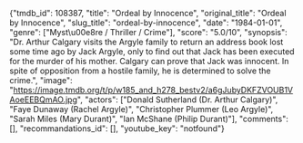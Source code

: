 {"tmdb_id": 108387, "title": "Ordeal by Innocence", "original_title": "Ordeal by Innocence", "slug_title": "ordeal-by-innocence", "date": "1984-01-01", "genre": ["Myst\u00e8re / Thriller / Crime"], "score": "5.0/10", "synopsis": "Dr. Arthur Calgary visits the Argyle family to return an address book lost some time ago by Jack Argyle, only to find out that Jack has been executed for the murder of his mother. Calgary can prove that Jack was innocent. In spite of opposition from a hostile family, he is determined to solve the crime.", "image": "https://image.tmdb.org/t/p/w185_and_h278_bestv2/a6gJubyDKFZVOUB1VAoeEEBQmAO.jpg", "actors": ["Donald Sutherland (Dr. Arthur Calgary)", "Faye Dunaway (Rachel Argyle)", "Christopher Plummer (Leo Argyle)", "Sarah Miles (Mary Durant)", "Ian McShane (Philip Durant)"], "comments": [], "recommandations_id": [], "youtube_key": "notfound"}
